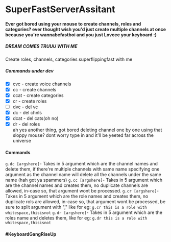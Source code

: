 # SuperFastServerAssitant
#### Ever got bored using your mouse to create channels, roles and categories? ever thought wish you'd just create multiple channels at once because you're wannabefastboi and you just Loveee your keyboard :)<br>
##### DREAM COMES TRUUU WITH ME
Create roles, channels, categories superflippingfast with me
##### Commands under dev

- [x] cvc - create voice channels
- [x] cc - create channels
- [x] ccat - create categories
- [x] cr - create roles
- [ ] dvc - del vc
- [x] dc -  del chnls
- [x] dcat - del cats(oh no)
- [x] dr -   del roles
<br>ah yes another thing, got bored deleting channel one by one using that sloppy mouse? dont worry type in and it'll be yeeted far across the universe

#### Commands
``g.dc [argshere]``- Takes in 5 argument which are the channel names and delete them, if there're multiple channels with same name specifying one argument as the channel name will delete all the channels under the same name (hah got ya spammers)
``g.cc [argshere]``- Takes in 5 argument which are the channel names and creates them, no duplicate channels are allowed, in-case so, that argument wont be processed.
``g.cr [argshere]``- Takes in 5 argument which are the role names and creates them, no duplicate rols are allowed, in-case so, that argument wont be processed, be sure to split argument with "," like for eg: ``g.cr this is a role with whitespace,thisisnot``
``g.dr [argshere]``- Takes in 5 argument which are the roles name and deletes them,  like for eg: ``g.dr this is a role with whitespace,thisisnot``
#### #KeyboardGangRiseUp
